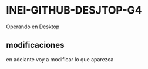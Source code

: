 # INEI-GITHUB-DESJTOP-G4
 Operando en Desktop

## modificaciones
en adelante voy a modificar lo que aparezca